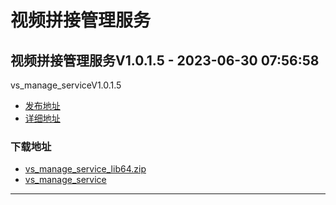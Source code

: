# 视频拼接管理服务
## 视频拼接管理服务V1.0.1.5 - 2023-06-30 07:56:58
vs_manage_serviceV1.0.1.5
*  [发布地址](https://github.com/jadehh/VideoStitching/releases/tag/vs_manage_serviceV1.0.1.5)
*  [详细地址](https://github.com/jadehh/jadehh_file/releases/tag/vs_manage_serviceV1.0.1.5)
### 下载地址
* [vs_manage_service_lib64.zip](https://gh.ddlc.top/https://github.com/jadehh/jadehh_file/releases/download/vs_manage_serviceV1.0.1.5/vs_manage_service_lib64.zip)
* [vs_manage_service](https://gh.ddlc.top/https://github.com/jadehh/jadehh_file/releases/download/vs_manage_serviceV1.0.1.5/vs_manage_service)
----